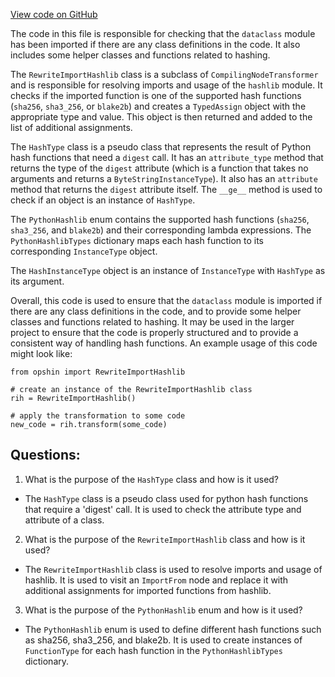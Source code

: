 [View code on GitHub](https://github.com/opshin/opshin/opshin/rewrite/rewrite_import_hashlib.py)

The code in this file is responsible for checking that the `dataclass` module has been imported if there are any class definitions in the code. It also includes some helper classes and functions related to hashing.

The `RewriteImportHashlib` class is a subclass of `CompilingNodeTransformer` and is responsible for resolving imports and usage of the `hashlib` module. It checks if the imported function is one of the supported hash functions (`sha256`, `sha3_256`, or `blake2b`) and creates a `TypedAssign` object with the appropriate type and value. This object is then returned and added to the list of additional assignments.

The `HashType` class is a pseudo class that represents the result of Python hash functions that need a `digest` call. It has an `attribute_type` method that returns the type of the `digest` attribute (which is a function that takes no arguments and returns a `ByteStringInstanceType`). It also has an `attribute` method that returns the `digest` attribute itself. The `__ge__` method is used to check if an object is an instance of `HashType`.

The `PythonHashlib` enum contains the supported hash functions (`sha256`, `sha3_256`, and `blake2b`) and their corresponding lambda expressions. The `PythonHashlibTypes` dictionary maps each hash function to its corresponding `InstanceType` object.

The `HashInstanceType` object is an instance of `InstanceType` with `HashType` as its argument.

Overall, this code is used to ensure that the `dataclass` module is imported if there are any class definitions in the code, and to provide some helper classes and functions related to hashing. It may be used in the larger project to ensure that the code is properly structured and to provide a consistent way of handling hash functions. An example usage of this code might look like:

```
from opshin import RewriteImportHashlib

# create an instance of the RewriteImportHashlib class
rih = RewriteImportHashlib()

# apply the transformation to some code
new_code = rih.transform(some_code)
```
## Questions: 
 1. What is the purpose of the `HashType` class and how is it used?
- The `HashType` class is a pseudo class used for python hash functions that require a 'digest' call. It is used to check the attribute type and attribute of a class.

2. What is the purpose of the `RewriteImportHashlib` class and how is it used?
- The `RewriteImportHashlib` class is used to resolve imports and usage of hashlib. It is used to visit an `ImportFrom` node and replace it with additional assignments for imported functions from hashlib.

3. What is the purpose of the `PythonHashlib` enum and how is it used?
- The `PythonHashlib` enum is used to define different hash functions such as sha256, sha3_256, and blake2b. It is used to create instances of `FunctionType` for each hash function in the `PythonHashlibTypes` dictionary.